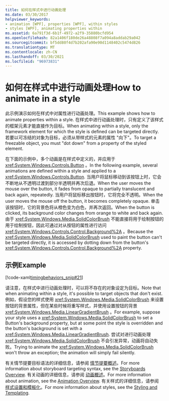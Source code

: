 ```yaml
---
title: 如何在样式中进行动画处理
ms.date: 03/30/2017
helpviewer_keywords:
- animation [WPF], properties [WPF], within styles
- styles [WPF], animating properties within
ms.assetid: 6a791f3d-6b1f-4972-a2f9-35880bcfd954
ms.openlocfilehash: 82a1406f180de26a48808f7a094a8addab29a042
ms.sourcegitcommit: bf5dd80f4d7b202afa90e90d1148402c5474d826
ms.translationtype: MT
ms.contentlocale: zh-CN
ms.lasthandoff: 03/30/2021
ms.locfileid: "96973831"
---
```

# <a name="how-to-animate-in-a-style"></a><span data-ttu-id="63413-102">如何在样式中进行动画处理</span><span class="sxs-lookup"><span data-stu-id="63413-102">How to animate in a style</span></span>

<span data-ttu-id="63413-103">此示例演示如何在样式中对属性进行动画处理。</span><span class="sxs-lookup"><span data-stu-id="63413-103">This example shows how to animate properties within a style.</span></span> <span data-ttu-id="63413-104">在样式中进行动画处理时，只有定义了该样式的框架元素才能直接作为目标。</span><span class="sxs-lookup"><span data-stu-id="63413-104">When animating within a style, only the framework element for which the style is defined can be targeted directly.</span></span> <span data-ttu-id="63413-105">若要以可冻结的对象为目标，必须从带样式的元素的属性 "向下"。</span><span class="sxs-lookup"><span data-stu-id="63413-105">To target a freezable object, you must "dot down" from a property of the styled element.</span></span>

<span data-ttu-id="63413-106">在下面的示例中，多个动画是在样式中定义的，并应用于 <xref:System.Windows.Controls.Button> 。</span><span class="sxs-lookup"><span data-stu-id="63413-106">In the following example, several animations are defined within a style and applied to a <xref:System.Windows.Controls.Button>.</span></span> <span data-ttu-id="63413-107">当用户将鼠标移动到该按钮上时，它会不断地从不透明过渡到部分半透明并再次后退。</span><span class="sxs-lookup"><span data-stu-id="63413-107">When the user moves the mouse over the button, it fades from opaque to partially translucent and back again, repeatedly.</span></span> <span data-ttu-id="63413-108">当用户将鼠标移出按钮时，它将完全不透明。</span><span class="sxs-lookup"><span data-stu-id="63413-108">When the user moves the mouse off the button, it becomes completely opaque.</span></span> <span data-ttu-id="63413-109">单击该按钮时，它的背景色将从橙色变为白色，并再次返回。</span><span class="sxs-lookup"><span data-stu-id="63413-109">When the button is clicked, its background color changes from orange to white and back again.</span></span> <span data-ttu-id="63413-110">由于 <xref:System.Windows.Media.SolidColorBrush> 不能直接将用于绘制按钮的用于绘制按钮，因此可通过对从按钮的属性进行访问 <xref:System.Windows.Controls.Control.Background%2A> 。</span><span class="sxs-lookup"><span data-stu-id="63413-110">Because the <xref:System.Windows.Media.SolidColorBrush> used to paint the button can't be targeted directly, it is accessed by dotting down from the button's <xref:System.Windows.Controls.Control.Background%2A> property.</span></span>

## <a name="example"></a><span data-ttu-id="63413-111">示例</span><span class="sxs-lookup"><span data-stu-id="63413-111">Example</span></span>

[!code-xaml[timingbehaviors_snip#21](~/samples/snippets/csharp/VS_Snippets_Wpf/timingbehaviors_snip/CSharp/StyleStoryboardsExample.xaml#21)]

<span data-ttu-id="63413-112">请注意，在样式中进行动画处理时，可以将不存在的对象设定为目标。</span><span class="sxs-lookup"><span data-stu-id="63413-112">Note that when animating within a style, it's possible to target objects that don't exist.</span></span> <span data-ttu-id="63413-113">例如，假设您的样式使用 <xref:System.Windows.Media.SolidColorBrush> 来设置按钮的背景属性，但在某些时候将重写样式，并使用设置按钮的背景 <xref:System.Windows.Media.LinearGradientBrush> 。</span><span class="sxs-lookup"><span data-stu-id="63413-113">For example, suppose your style uses a <xref:System.Windows.Media.SolidColorBrush> to set a Button's background property, but at some point the style is overridden and the button's background is set with a <xref:System.Windows.Media.LinearGradientBrush>.</span></span>  <span data-ttu-id="63413-114">尝试对进行动画处理 <xref:System.Windows.Media.SolidColorBrush> 不会引发异常，动画将自动失败。</span><span class="sxs-lookup"><span data-stu-id="63413-114">Trying to animate the <xref:System.Windows.Media.SolidColorBrush> won't throw an exception; the animation will simply fail silently.</span></span>

<span data-ttu-id="63413-115">有关情节提要目标语法的详细信息，请参阅 [情节提要概述](storyboards-overview.md)。</span><span class="sxs-lookup"><span data-stu-id="63413-115">For more information about storyboard targeting syntax, see the [Storyboards Overview](storyboards-overview.md).</span></span> <span data-ttu-id="63413-116">有关动画的详细信息，请参阅 [动画概述](animation-overview.md)。</span><span class="sxs-lookup"><span data-stu-id="63413-116">For more information about animation, see the [Animation Overview](animation-overview.md).</span></span> <span data-ttu-id="63413-117">有关样式的详细信息，请参阅 [样式设置和模板化](/dotnet/desktop-wpf/fundamentals/styles-templates-overview)。</span><span class="sxs-lookup"><span data-stu-id="63413-117">For more information about styles, see the [Styling and Templating](/dotnet/desktop-wpf/fundamentals/styles-templates-overview).</span></span>
